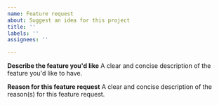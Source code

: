 ```yaml
---
name: Feature request
about: Suggest an idea for this project
title: ''
labels: ''
assignees: ''

---
```


**Describe the feature you'd like**
A clear and concise description of the feature you'd like to have.

**Reason for this feature request**
A clear and concise description of the reason(s) for this feature request.
